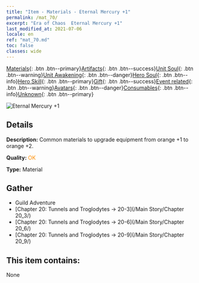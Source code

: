 ```yaml
---
title: "Item - Materials - Eternal Mercury +1"
permalink: /mat_70/
excerpt: "Era of Chaos  Eternal Mercury +1"
last_modified_at: 2021-07-06
locale: en
ref: "mat_70.md"
toc: false
classes: wide
---
```

 [Materials](/Items/){: .btn .btn--primary}[Artifacts](/Items/Artifacts/){: .btn .btn--success}[Unit Soul](/Items/UnitSoul/){: .btn .btn--warning}[Unit Awakening](/Items/UnitAwakening/){: .btn .btn--danger}[Hero Soul](/Items/HeroSoul/){: .btn .btn--info}[Hero Skill](/Items/HeroSkill/){: .btn .btn--primary}[Gift](/Items/Gift/){: .btn .btn--success}[Event related](/Items/Events/){: .btn .btn--warning}[Avatars](/Items/Avatars/){: .btn .btn--danger}[Consumables](/Items/Consumables/){: .btn .btn--info}[Unknown](/Items/Unknown/){: .btn .btn--primary}

 ![Eternal Mercury +1](/images/t/i_cailiao_shuiyin3.png)

## Details
 **Description:** Common materials to upgrade equipment from orange +1 to orange +2.

 **Quality:** <span style="color: #FF8C00">OK</span>

 **Type:** Material

## Gather

*    Guild Adventure 
*    [Chapter 20: Tunnels and Troglodytes -> 20-3](/Main Story/Chapter 20_3/) 
*    [Chapter 20: Tunnels and Troglodytes -> 20-6](/Main Story/Chapter 20_6/) 
*    [Chapter 20: Tunnels and Troglodytes -> 20-9](/Main Story/Chapter 20_9/) 

## This item contains:

  None

